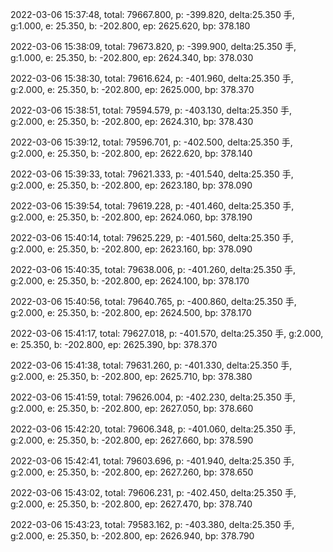 2022-03-06 15:37:48, total: 79667.800, p: -399.820, delta:25.350 手, g:1.000, e: 25.350, b: -202.800, ep: 2625.620, bp: 378.180

2022-03-06 15:38:09, total: 79673.820, p: -399.900, delta:25.350 手, g:1.000, e: 25.350, b: -202.800, ep: 2624.340, bp: 378.030

2022-03-06 15:38:30, total: 79616.624, p: -401.960, delta:25.350 手, g:2.000, e: 25.350, b: -202.800, ep: 2625.000, bp: 378.370

2022-03-06 15:38:51, total: 79594.579, p: -403.130, delta:25.350 手, g:2.000, e: 25.350, b: -202.800, ep: 2624.310, bp: 378.430

2022-03-06 15:39:12, total: 79596.701, p: -402.500, delta:25.350 手, g:2.000, e: 25.350, b: -202.800, ep: 2622.620, bp: 378.140

2022-03-06 15:39:33, total: 79621.333, p: -401.540, delta:25.350 手, g:2.000, e: 25.350, b: -202.800, ep: 2623.180, bp: 378.090

2022-03-06 15:39:54, total: 79619.228, p: -401.460, delta:25.350 手, g:2.000, e: 25.350, b: -202.800, ep: 2624.060, bp: 378.190

2022-03-06 15:40:14, total: 79625.229, p: -401.560, delta:25.350 手, g:2.000, e: 25.350, b: -202.800, ep: 2623.160, bp: 378.090

2022-03-06 15:40:35, total: 79638.006, p: -401.260, delta:25.350 手, g:2.000, e: 25.350, b: -202.800, ep: 2624.100, bp: 378.170

2022-03-06 15:40:56, total: 79640.765, p: -400.860, delta:25.350 手, g:2.000, e: 25.350, b: -202.800, ep: 2624.500, bp: 378.170

2022-03-06 15:41:17, total: 79627.018, p: -401.570, delta:25.350 手, g:2.000, e: 25.350, b: -202.800, ep: 2625.390, bp: 378.370

2022-03-06 15:41:38, total: 79631.260, p: -401.330, delta:25.350 手, g:2.000, e: 25.350, b: -202.800, ep: 2625.710, bp: 378.380

2022-03-06 15:41:59, total: 79626.004, p: -402.230, delta:25.350 手, g:2.000, e: 25.350, b: -202.800, ep: 2627.050, bp: 378.660

2022-03-06 15:42:20, total: 79606.348, p: -401.060, delta:25.350 手, g:2.000, e: 25.350, b: -202.800, ep: 2627.660, bp: 378.590

2022-03-06 15:42:41, total: 79603.696, p: -401.940, delta:25.350 手, g:2.000, e: 25.350, b: -202.800, ep: 2627.260, bp: 378.650

2022-03-06 15:43:02, total: 79606.231, p: -402.450, delta:25.350 手, g:2.000, e: 25.350, b: -202.800, ep: 2627.470, bp: 378.740

2022-03-06 15:43:23, total: 79583.162, p: -403.380, delta:25.350 手, g:2.000, e: 25.350, b: -202.800, ep: 2626.940, bp: 378.790